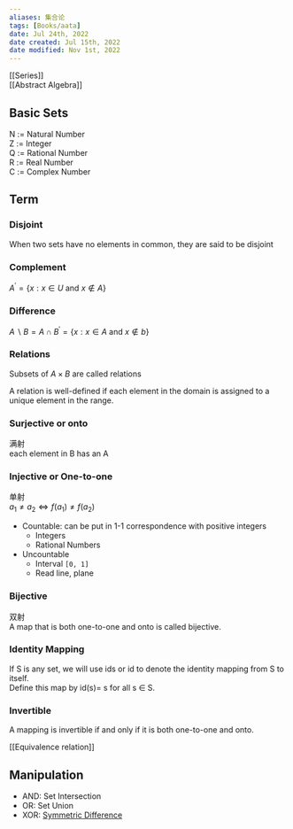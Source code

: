 ```yaml
---
aliases: 集合论
tags: [Books/aata] 
date: Jul 24th, 2022
date created: Jul 15th, 2022
date modified: Nov 1st, 2022
---
```

[[Series]]  
[[Abstract Algebra]]
## Basic Sets
N := Natural Number  
Z := Integer  
Q := Rational Number  
R := Real Number  
C := Complex Number

## Term
### Disjoint
When two sets have no elements in common, they are said to be disjoint

### Complement
$A ^ { \prime } = \{ x : x \in U \text{ and } x \notin A \}$

### Difference
$A \backslash B = A \cap B ^ { \prime } = \{ x : x \in A \text{ and } x \notin b\}$

### Relations
Subsets of $A × B$ are called relations

A relation is well-defined if each element in the domain is assigned to a unique element in the range.

### Surjective or onto
满射  
each element in B has an A

### Injective or One-to-one
单射  
$a_1 \neq a_2 \Leftrightarrow f(a_1) \neq f(a_2)$
- Countable: can be put in 1-1 correspondence with positive integers
	- Integers
	- Rational Numbers
- Uncountable
	- Interval `[0, 1]`
	- Read line, plane

### Bijective
双射  
A map that is both one-to-one and onto is called bijective.

### Identity Mapping
If S is any set, we will use ids or id to denote the identity mapping from S to itself.  
Define this map by id(s)= s for all s $\in$ S.

### Invertible
A mapping is invertible if and only if it is both one-to-one and onto.

[[Equivalence relation]]

## Manipulation
- AND: Set Intersection
- OR: Set Union
- XOR: [Symmetric Difference](https://brilliant.org/wiki/sets-symmetric-difference/)

